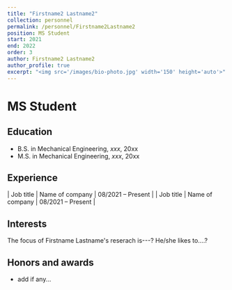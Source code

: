 ```yaml
---
title: "Firstname2 Lastname2"
collection: personnel
permalink: /personnel/Firstname2Lastname2
position: MS Student
start: 2021
end: 2022
order: 3
author: Firstname2 Lastname2
author_profile: true
excerpt: "<img src='/images/bio-photo.jpg' width='150' height='auto'>"
---
```

# MS Student

## Education
* B.S. in Mechanical Engineering, *xxx*, 20xx
* M.S. in Mechanical Engineering, *xxx*, 20xx

## Experience

| Job title          | Name of company     | 08/2021 – Present |
| Job title          | Name of company     | 08/2021 – Present |

## Interests
The focus of Firstname Lastname's reserach is---? He/she likes to....?

## Honors and awards
* add if any...